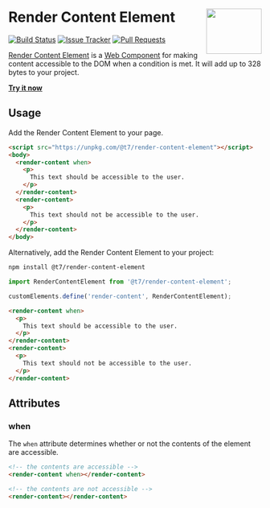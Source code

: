 # Render Content Element [<img src="https://t7.github.io/web-components/web_components-logo.svg" alt="" width="110" height="90" align="right">][Render Content Element]

[![Build Status][cli-img]][cli-url]
[![Issue Tracker][git-img]][git-url]
[![Pull Requests][gpr-img]][gpr-url]

[Render Content Element] is a [Web Component] for making content accessible to
the DOM when a condition is met. It will add up to 328 bytes to your project.

**[Try it now](https://t7.github.io/web-components/render-content-element/)**

## Usage

Add the Render Content Element to your page.

```html
<script src="https://unpkg.com/@t7/render-content-element"></script>
<body>
  <render-content when>
    <p>
      This text should be accessible to the user.
    </p>
  </render-content>
  <render-content>
    <p>
      This text should not be accessible to the user.
    </p>
  </render-content>
</body>
```

Alternatively, add the Render Content Element to your project:

```sh
npm install @t7/render-content-element
```

```js
import RenderContentElement from '@t7/render-content-element';

customElements.define('render-content', RenderContentElement);
```

```html
<render-content when>
  <p>
    This text should be accessible to the user.
  </p>
</render-content>
<render-content>
  <p>
    This text should not be accessible to the user.
  </p>
</render-content>
```

## Attributes

### when

The `when` attribute determines whether or not the contents of the element are
accessible.

```html
<!-- the contents are accessible -->
<render-content when></render-content>
```

```html
<!-- the contents are not accessible -->
<render-content></render-content>
```

[Render Content Element]: https://github.com/t7/web-components/tree/master/packages/render-content-element
[Web Component]: https://github.com/t7/web-components

[cli-img]: https://img.shields.io/travis/t7/web-components/master.svg
[cli-url]: https://travis-ci.org/t7/web-components
[git-img]: https://img.shields.io/github/issues-raw/t7/web-components.svg
[git-url]: https://github.com/t7/web-components/issues
[gpr-img]: https://img.shields.io/github/issues-pr-raw/t7/web-components.svg
[gpr-url]: https://github.com/t7/web-components/pulls
